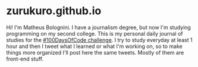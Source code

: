 # zurukuro.github.io
Hi! I'm Matheus Bolognini. I have a journalism degree, but now I'm studying programming on my second college. This is my personal daily journal of studies for the [#100DaysOfCode challenge](http://www.100daysofcode.com/). I try to study everyday at least 1 hour and then I tweet what I learned or what I'm working on, so to make things more organized I'll post here the same tweets. Mostly of them are front-end stuff.
